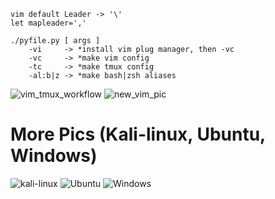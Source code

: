 ```
vim default Leader -> '\'
let mapleader=','

./pyfile.py [ args ]
    -vi     -> *install vim plug manager, then -vc
    -vc     -> *make vim config
    -tc     -> *make tmux config
    -al:b|z -> *make bash|zsh aliases
```
![vim_tmux_workflow](https://user-images.githubusercontent.com/26835631/38773287-09b7bd24-4051-11e8-8940-e30aac9c75fd.png)
![new_vim_pic](https://user-images.githubusercontent.com/26835631/45950430-a0c6a380-bff7-11e8-8c9a-6dfff153640e.png)
# More Pics (Kali-linux, Ubuntu, Windows)
![kali-linux](https://raw.githubusercontent.com/hhiki/dotfiles/master/pics/kali-linux.png)
![Ubuntu](https://raw.githubusercontent.com/hhiki/dotfiles/master/pics/Ubuntu.png)
![Windows](https://raw.githubusercontent.com/hhiki/dotfiles/master/pics/windows.png)
